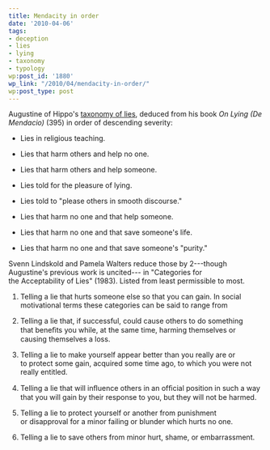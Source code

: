 ```yaml
---
title: Mendacity in order
date: '2010-04-06'
tags:
- deception
- lies
- lying
- taxonomy
- typology
wp:post_id: '1880'
wp_link: "/2010/04/mendacity-in-order/"
wp:post_type: post
---
```


Augustine of Hippo's [taxonomy of lies](http://en.wikipedia.org/wiki/Lie#Augustine.27s_taxonomy_of_lies), deduced from his book _On Lying (De Mendacio)_ (395) in order of descending severity:

>

>

- Lies in religious teaching.

>

- Lies that harm others and help no one.

>

- Lies that harm others and help someone.

>

- Lies told for the pleasure of lying.

>

- Lies told to "please others in smooth discourse."

>

- Lies that harm no one and that help someone.

>

- Lies that harm no one and that save someone's life.

>

- Lies that harm no one and that save someone's "purity."

>

Svenn Lindskold and Pamela Walters reduce those by 2---though Augustine's previous work is uncited--- in "Categories for the Acceptability of Lies" (1983). Listed from least permissible to most.

>

>

>

>

1. Telling a lie that hurts someone else so that you can gain. In social motivational terms these categories can be said to range from

>

2. Telling a lie that, if successful, could cause others to do something that beneﬁts you while, at the same time, harming themselves or causing themselves a loss.

>

3. Telling a lie to make yourself appear better than you really are or to protect some gain, acquired some time ago, to which you were not really entitled.

>

4. Telling a lie that will inﬂuence others in an ofﬁcial position in such a way that you will gain by their response to you, but they will not be harmed.

>

5. Telling a lie to protect yourself or another from punishment or disapproval for a minor failing or blunder which hurts no one.

>

6. Telling a lie to save others from minor hurt, shame, or embarrassment.

>

>

>

>

>

>

>

>

>
